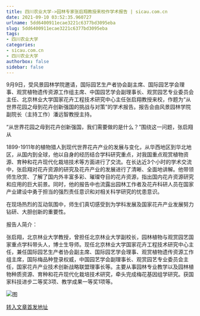 ```yaml
---
title: 四川农业大学->园林专家张启翔教授来校作学术报告 | sicau.com.cn
date: 2021-09-10 03:52:35.960727
urlname: 5dd6400911ecae3221c6377bd3095eba
slug: 5dd6400911ecae3221c6377bd3095eba
tags: 
- 四川农业大学
categories:
- sicau.com.cn
- 四川农业大学
authorbox: false
sidebar: false
---
```

9月9日，受风景园林学院邀请，国际园艺生产者协会副主席、国际园艺学会理事、观赏植物遗传资源工作组主席、中国园艺学会副理事长、观赏园艺专业委员会主任、北京林业大学国家花卉工程技术研究中心主任张启翔教授来校，作题为“从世界花园之母到花卉创新强国的挑战与对策”的学术报告。报告会由风景园林学院副院长（主持工作）潘远智教授主持。

“从世界花园之母到花卉创新强国，我们需要做的是什么？”围绕这一问题，张启翔从
<!--more-->
1899-1911年的植物猎人到现代世界花卉产业的发展与变化，从华西地区到华北地区，从国内到全球，他以自身的经历结合学科研究重点，对我国重点观赏植物资源、育种和花卉现代化栽培技术等方面进行了交流。在长达近3个小时的学术交流中，张启翔对花卉资源的研究及花卉产业的发展进行了清晰、全面地讲解。他带领师生欣赏、了解了国内外丰富多彩、璀璨夺目的花卉资源，指出国内花卉资源研究和应用的巨大前景。同时，他的报告中也流露出园林工作者及花卉科研人员在国家产业建设中勇于担当的强烈责任意识和对相关科学研究的忧患意识。

在现场热烈的互动氛围中，师生们真切感受到为学科发展及国家花卉产业发展努力钻研、大胆创新的重要性。

报告人简介：

张启翔，北京林业大学教授，曾担任北京林业大学副校长，园林植物与观赏园艺国家重点学科带头人，博士生导师。现任北京林业大学国家花卉工程技术研究中心主任，兼任国际园艺生产者协会副主席、国际园艺学会理事、观赏植物遗传资源工作组主席，国际梅品种登录权威，中国园艺学会副理事长、观赏园艺专业委员会主任，国家花卉产业技术创新战略联盟理事长等。主要从事园林专业教学以及园林植物种质资源、育种和花卉现代化栽培技术研究，牵头完成梅花基因组学研究。获国家科技进步二等奖3项、教学成果一等奖1项等。

![图](https://news.sicau.edu.cn/__local/4/58/F4/5663AC5D1F3A0E0BF63F0427A09_0C4E0CDC_873BA.png)

[转入文章首发地址](https://news.sicau.edu.cn/info/1078/64187.htm)